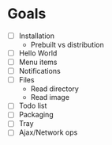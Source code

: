 # Goals
- [ ] Installation
  - Prebuilt vs distribution
- [ ] Hello World
- [ ] Menu items
- [ ] Notifications
- [ ] Files
  - Read directory
  - Read image
- [ ] Todo list
- [ ] Packaging
- [ ] Tray
- [ ] Ajax/Network ops
